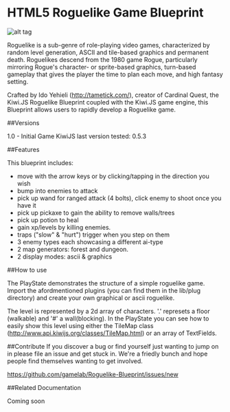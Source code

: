 HTML5 Roguelike Game Blueprint
================================

![alt tag](http://willwriteaboutvideogamesformoney.files.wordpress.com/2012/06/cq2shot3.png)

Roguelike is a sub-genre of role-playing video games, characterized by random level generation, ASCII and tile-based graphics and permanent death. Roguelikes descend from the 1980 game Rogue, particularly mirroring Rogue's character- or sprite-based graphics, turn-based gameplay that gives the player the time to plan each move, and high fantasy setting.

Crafted by Ido Yehieli (http://tametick.com/), creator of Cardinal Quest, the Kiwi.JS Roguelike Blueprint coupled with the Kiwi.JS game engine, this Blueprint allows users to rapidly develop a Roguelike game. 


##Versions

1.0 - Initial Game 
KiwiJS last version tested: 0.5.3
	

##Features

This blueprint includes:
* move with the arrow keys or by clicking/tapping in the direction you wish
* bump into enemies to attack
* pick up wand for ranged attack (4 bolts), click enemy to shoot once you have it
* pick up pickaxe to gain the ability to remove walls/trees
* pick up potion to heal
* gain xp/levels by killing enemies.
* traps ("slow" & "hurt") trigger when you step on them
* 3 enemy types each showcasing a different ai-type
* 2 map generators: forest and dungeon.
* 2 display modes: ascii & graphics


##How to use

The PlayState demonstrates the structure of a simple roguelike game. Import the afordmentioned plugins (you can find them in the lib/plug
 directory) and create your own graphical or ascii roguelike.
 
The level is represented by a 2d array of characters. '.' represets a floor (walkable) and '#' a wall(blocking). In the PlayState you can see how to easily show this level using either the TileMap class (http://www.api.kiwijs.org/classes/TileMap.html) or an array of TextFields.

##Contribute
If you discover a bug or find yourself just wanting to jump on in please file an issue and get stuck in. We're a friedly bunch and hope people find themselves wanting to get involved. 

https://github.com/gamelab/Roguelike-Blueprint/issues/new

##Related Documentation 

Coming soon
